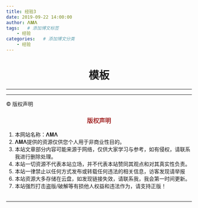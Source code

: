 ```yaml
---
title: 经验3
date: 2019-09-22 14:00:00
author: 𝚲𝚳𝚲
tags:   # 添加博文标签
	- 经验
categories:   # 添加博文分类
	- 经验
---
```


<h1><center>模板</center></h1>





























---


----

© 版权声明

<escape>

<div>
    <h3 align="center"  style="color: brown;" >版权声明</h3>
    <table>
   		<tr>
    		<ol>
				<li>本网站名称：𝚲𝚳𝚲</li>
				<li>𝚲𝚳𝚲提供的资源仅供您个人用于非商业性目的。</li>
				<li>本站文章部分内容可能来源于网络，仅供大家学习与参考，如有侵权，请联系我进行删除处理。</li>
				<li>本站一切资源不代表本站立场，并不代表本站赞同其观点和对其真实性负责。</li>
        		<li>本站一律禁止以任何方式发布或转载任何违法的相关信息，访客发现请举报</li> 
        		<li>本站资源大多存储在云盘，如发现链接失效，请联系我，我会第一时间更新。</li>
        		<li>本站强烈打击盗版/破解等有损他人权益和违法作为，请支持正版！</li>  
			</ol>
		</tr>
	</table>
</div>








</escape>

----



